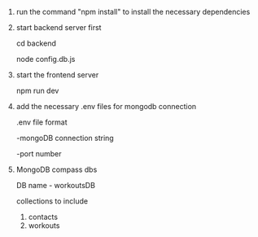 1. run the command "npm install" to install the necessary dependencies 


2. start backend server first

    cd backend

    node config.db.js


3. start the frontend server

    npm run dev


4. add the necessary .env files for mongodb connection

    .env file format

      -mongoDB connection string

      -port number


5. MongoDB compass dbs

    DB name - workoutsDB

   collections to include
  
      1. contacts
      2. workouts
